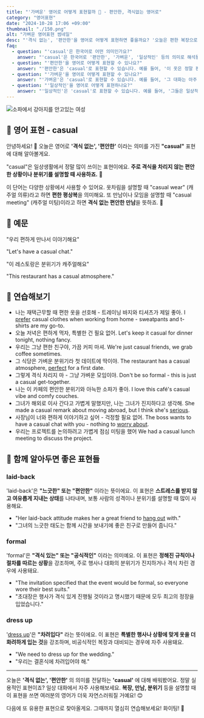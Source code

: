 ```yaml
---
title: "'가벼운' 영어로 어떻게 표현할까 🎈 - 편안한, 격식없는 영어로"
category: "영어표현"
date: "2024-10-28 17:06 +09:00"
thumbnail: "./150.png"
alt: "가벼운 영어표현 썸네일"
desc: "'격식 없는', '편안한'을 영어로 어떻게 표현하면 좋을까요? '오늘은 편한 복장으로 오세요.', '우리 편하게 만나서 이야기해요.' 등을 영어로 표현하는 법을 배워봅시다. 다양한 예문을 통해서 연습하고 본인의 표현으로 만들어 보세요."
faq:
  - question: "'casual'은 한국어로 어떤 의미인가요?"
    answer: "'casual'은 한국어로 '편안한', '가벼운', '일상적인' 등의 의미로 해석될 수 있습니다. 주로 격식 없이 자연스럽고 자유로운 상태를 나타낼 때 사용됩니다."
  - question: "'편안한'을 영어로 어떻게 표현할 수 있나요?"
    answer: "'편안한'은 'casual'로 표현할 수 있습니다. 예를 들어, '이 옷은 정말 편안해 보여'는 'This outfit looks really casual'로 말할 수 있습니다."
  - question: "'가벼운'을 영어로 어떻게 표현할 수 있나요?"
    answer: "'가벼운'은 'casual'로 표현할 수 있습니다. 예를 들어, '그 대화는 아주 가벼웠어'는 'The conversation was very casual'로 말할 수 있습니다."
  - question: "'일상적인'을 영어로 어떻게 표현하나요?"
    answer: "'일상적인'은 'casual'로 표현할 수 있습니다. 예를 들어, '그들은 일상적인 대화를 나누고 있다'는 'They are having a casual conversation'으로 표현할 수 있습니다."
---
```


![소파에서 강아지를 안고있는 여성](./150-1.jpg)

## 🌟 영어 표현 - casual

안녕하세요! 👋 오늘은 영어로 **'격식 없는', '편안한'** 이라는 의미를 가진 **"casual"** 표현에 대해 알아볼게요.

"casual"은 일상생활에서 정말 많이 쓰이는 표현이에요. **주로 격식을 차리지 않는 편안한 상황이나 분위기를 설명할 때 사용하죠.** 👕

이 단어는 다양한 상황에서 사용할 수 있어요. 옷차림을 설명할 때 "casual wear" (캐주얼 의류)라고 하면 **편한 평상복**을 의미해요. 또 만남이나 모임을 설명할 때 "casual meeting" (캐주얼 미팅)이라고 하면 **격식 없는 편안한 만남**을 뜻하죠. 🤝

## 📖 예문

"우리 편하게 만나서 이야기해요"

"Let's have a casual chat."

"이 레스토랑은 분위기가 캐주얼해요"

"This restaurant has a casual atmosphere."

## 💬 연습해보기

<ul data-interactive-list>
  <li data-interactive-item>
    <span data-toggler>나는 재택근무할 때 편한 옷을 선호해 - 트레이닝 바지와 티셔츠가 제일 좋아.</span>
    <span data-answer>I <a href="/blog/in-english/191.prefer/">prefer</a> casual clothes when working from home - sweatpants and t-shirts are my go-to.</span>
  </li>
  <li data-interactive-item>
    <span data-toggler>오늘 저녁은 편하게 먹자, 특별한 건 필요 없어.</span>
    <span data-answer>Let's keep it casual for dinner tonight, nothing fancy.</span>
  </li>
  <li data-interactive-item>
    <span data-toggler>우리는 그냥 편한 친구야, 가끔 커피 마셔.</span>
    <span data-answer>We're just casual friends, we grab coffee sometimes.</span>
  </li>
  <li data-interactive-item>
    <span data-toggler>그 식당은 가벼운 분위기라 첫 데이트에 딱이야.</span>
    <span data-answer>The restaurant has a casual atmosphere, <a href="/blog/in-english/413.perfect/">perfect</a> for a first date.</span>
  </li>
  <li data-interactive-item>
    <span data-toggler>그렇게 격식 차리지 마 - 그냥 가벼운 모임이야.</span>
    <span data-answer>Don't be so formal - this is just a casual get-together.</span>
  </li>
  <li data-interactive-item>
    <span data-toggler>나는 이 카페의 편안한 분위기와 아늑한 소파가 좋아.</span>
    <span data-answer>I love this café's casual vibe and comfy couches.</span>
  </li>
  <li data-interactive-item>
    <span data-toggler>그녀가 해외로 이사 간다고 가볍게 말했지만, 나는 그녀가 진지하다고 생각해.</span>
    <span data-answer>She made a casual remark about moving abroad, but I think she's <a href="/blog/in-english/146.serious/">serious</a>.</span>
  </li>
  <li data-interactive-item>
    <span data-toggler>사장님이 너와 편하게 이야기하고 싶어 - 걱정할 필요 없어.</span>
    <span data-answer>The boss wants to have a casual chat with you - nothing to <a href="/blog/in-english/209.worry-about/">worry about</a>.</span>
  </li>
  <li data-interactive-item>
    <span data-toggler>우리는 프로젝트를 논의하려고 가볍게 점심 미팅을 했어</span>
    <span data-answer>We had a casual lunch meeting to discuss the project.</span>
  </li>
</ul>

## 🤝 함께 알아두면 좋은 표현들

### laid-back

'laid-back'은 **"느긋한" 또는 "편안한"** 이라는 뜻이에요. 이 표현은 **스트레스를 받지 않고 여유롭게 지내는 상태**를 나타내며, 보통 사람의 성격이나 분위기를 설명할 때 많이 사용해요.

- "Her laid-back attitude makes her a great friend to [hang out](/blog/in-english/127.hang-out/) with."
- "그녀의 느긋한 태도는 함께 시간을 보내기에 좋은 친구로 만들어 줍니다."

### formal

'formal'은 **"격식 있는" 또는 "공식적인"** 이라는 의미예요. 이 표현은 **정해진 규칙이나 절차를 따르는 상황**을 강조하며, 주로 행사나 대화의 분위기가 진지하거나 격식 차린 경우에 사용돼요.

- "The invitation specified that the event would be formal, so everyone wore their best suits."
- "초대장은 행사가 격식 있게 진행될 것이라고 명시했기 때문에 모두 최고의 정장을 입었습니다."

### dress up

'[dress up](/blog/in-english/452.dress-up/)'은 **"차려입다"** 라는 뜻이에요. 이 표현은 **특별한 행사나 상황에 맞게 옷을 더 화려하게 입는 것**을 강조하며, 비공식적인 복장과 대비되는 경우에 자주 사용돼요.

- "We need to dress up for the wedding."
- "우리는 결혼식에 차려입어야 해."

---

오늘은 **'격식 없는', '편안한'** 의 의미를 전달하는 **'casual'** 에 대해 배워봤어요. 정말 실용적인 표현이죠? 일상 대화에서 자주 사용해보세요. **복장, 만남, 분위기** 등을 설명할 때 이 표현을 쓰면 여러분의 영어가 더욱 자연스러워질 거예요! 😊

다음에 또 유용한 표현으로 찾아올게요. 그때까지 열심히 연습해보세요! 화이팅! 💪
